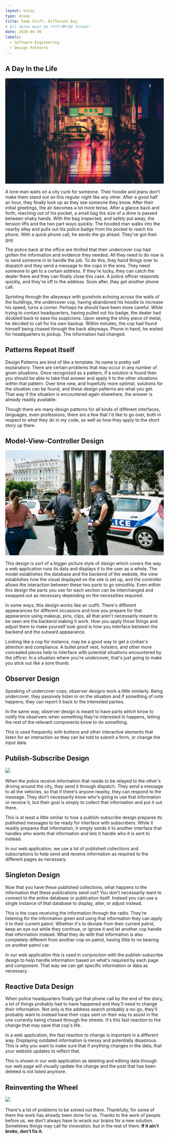 ```yaml
---
layout: essay
type: essay
title: Same Stuff, Different Day
# All dates must be YYYY-MM-DD format!
date: 2020-04-30
labels:
  - Software Engineering
  - Design Patterns
---
```


## A Day In the Life

<img class="ui medium center floated image" src="../images/city-night.jpg">

A lone man waits on a city curb for someone. Their hoodie and jeans don't make them stand out on this regular night like any other. After a good half an hour, they finally look up as they see someone they know. After their initial greetings, the air becomes a lot more tense. After a glance back and forth, reaching out of his pocket, a small bag the size of a dime is passed between shaky hands. With the bag inspected, and safely put away, the tension lifts and the two part ways quickly. The hooded man walks into the nearby alley and pulls out his police badge from his pocket to reach his phone. With a quick phone call, he sends the go ahead. They've got their guy.

The police back at the office are thrilled that their undercover cop had gotten the information and evidence they needed. All they need to do now is to send someone in to handle the job. To do this, they hand things over to dispatch and they send a message to the cops in the area. They need someone to get to a certain address. If they're lucky, they can catch the dealer there and they can finally close this case. A police officer responds quickly, and they're off to the address. Soon after, they get another phone call.

Sprinting through the alleyways with gunshots echoing across the walls of the buildings, the undercover cop, having abandoned his hoodie to increase his speed, turns a corner. Perhaps he should have been more careful. While trying to contact headquarters, having pulled out his badge, the dealer had doubled back to ease his suspicions. Upon seeing the shiny piece of metal, he decided to call for his own backup. Within minutes, the cop had found himself being chased through the back alleyways. Phone in hand, he waited for headquarters to pickup. The information had changed.

## Patterns Repeat Itself

Design Patterns are kind of like a template. Its name is pretty self explanatory. There are certain problems that may occur in any number of given situations. Once recognized as a pattern, if a solution is found then you should be able to take that answer and apply it to the other situations within that pattern. Over time new, and hopefully more optimal, solutions for the situation can be found, and these design patterns are what you get. That way if the situation is encountered again elsewhere, the answer is already readily available.

Though there are many design patterns for all kinds of different interfaces, languages, even professions, there are a few that I'd like to go over, both in respect to what they do in my code, as well as how they apply to the short story up there.

## Model-View-Controller Design

<img class="ui medium center floated image" src="../images/police.jpg">

This design is sort of a bigger picture style of design which covers the way a web application runs its data and displays it to the user as a whole. The model establishes the database and the backend of the website, the view establishes how the visual displayed on the site is set up, and the controller allows the interaction between these two parts to go smoothly. Even within this design the parts you use for each section can be interchanged and swapped out as necessary depending on the necessities required.

In some ways, this design works like an outfit. There's different appearances for different occasions and how you prepare for that appearance using makeup, pins, clips, all that aren't necessarily meant to be seen are the backend making it work. How you apply those things and adjust them to make yourself look good is how you interface between the backend and the outward appearance.

Looking like a cop for instance, may be a good way to get a civilian's attention and compliance. A bullet proof vest, holsters, and other more concealed pieces help to interface with potential situations encountered by the officer. In a situation where you're undercover, that's just going to make you stick out like a sore thumb.

## Observer Design

Speaking of undercover cops, observer designs work a little similarly. Being undercover, they passively listen in on the situation and if something of note happens, they can report it back to the interested parties.

In the same way, observer design is meant to have parts which know to notify the observers when something they're interested in happens, letting the rest of the relevant components know to do something.

This is used frequently with buttons and other interactive elements that listen for an interaction so they can be told to submit a form, or change the input data.

## Publish-Subscribe Design

<img class="ui medium center floated image" src="../images/radio.jpg">

When the police receive information that needs to be relayed to the other's driving around the city, they send it through dispatch. They send a message to all the vehicles, so that if there's anyone nearby, they can respond to the message. They don't necessarily know who's going to use that information or receive it, but their goal is simply to collect that information and put it out there.

This is at least a little similar to how a publish-subscribe design prepares its published messages to be ready for interface with subscribers. While it readily prepares that information, it simply sends it to another interface that handles who wants that information and lets it handle who it is sent to instead.

In our web application, we use a lot of published collections and subscriptions to help send and receive information as required to the different pages as necessary.

## Singleton Design

Now that you have these published collections, what happens to the information that these publications send out? You don't necessarily want to connect to the entire database or publication itself. Instead you can use a single instance of that database to display, alter, or adjust instead.

This is the cops receiving the information through the radio. They're listening for the information given and using that information they can apply it to their current patrol. Whether it's to deviate from their current patrol, keep an eye out while they continue, or ignore it and let another cop handle that information instead. What they do with that information is also completely different from another cop on patrol, having little to no bearing on another patrol car.

In our web application this is used in conjunction with the publish-subscribe design to help handle information based on what's required by each page and component. That way we can get specific information or data as necessary.

## Reactive Data Design

When police headquarters finally got that phone call by the end of the story, a lot of things probably had to have happened and they'll need to change their information. Not only is the address search probably a no-go, they'll probably want to instead have their cops sent on their way to assist in the one currently being chased through the streets. It's this fast reaction to the change that may save that cop's life.

In a web application, the fast reaction to change is important in a different way. Displaying outdated information is messy and potentially disastrous. This is why you want to make sure that if anything changes in the data, that your website updates to reflect that.

This is shown in our web application as deleting and editing data through our web page will visually update the change and the post that has been deleted is not listed anymore.

## Reinventing the Wheel

<img class="ui medium center floated image" src="../images/pattern.jpg">

There's a lot of problems to be solved out there. Thankfully, for some of them the work has already been done for us. Thanks to the work of people before us, we don't always have to wrack our brains for a new solution. Sometimes things may call for innovation, but in the rest of them:
**If it ain't broke, don't fix it.**
